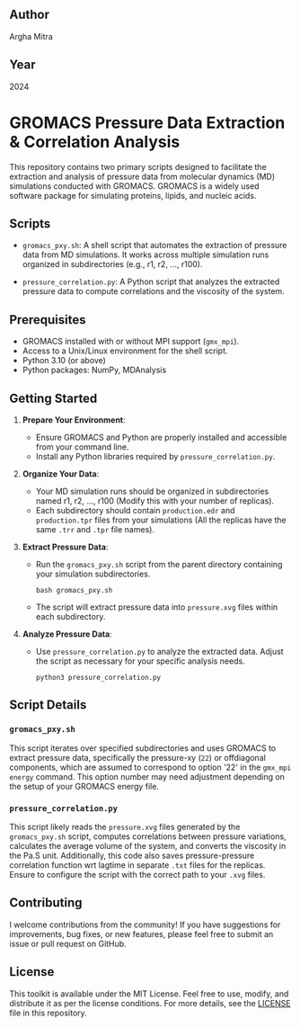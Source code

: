 ## Author
Argha Mitra
## Year
2024


# GROMACS Pressure Data Extraction & Correlation Analysis

This repository contains two primary scripts designed to facilitate the extraction and analysis of pressure data from molecular dynamics (MD) simulations conducted with GROMACS. GROMACS is a widely used software package for simulating proteins, lipids, and nucleic acids.

## Scripts

- `gromacs_pxy.sh`: A shell script that automates the extraction of pressure data from MD simulations. It works across multiple simulation runs organized in subdirectories (e.g., r1, r2, ..., r100).

- `pressure_correlation.py`: A Python script that analyzes the extracted pressure data to compute correlations and the viscosity of the system.

## Prerequisites

- GROMACS installed with or without MPI support (`gmx_mpi`).
- Access to a Unix/Linux environment for the shell script.
- Python 3.10 (or above)
- Python packages: NumPy, MDAnalysis

## Getting Started

1. **Prepare Your Environment**:
   - Ensure GROMACS and Python are properly installed and accessible from your command line.
   - Install any Python libraries required by `pressure_correlation.py`.

2. **Organize Your Data**:
   - Your MD simulation runs should be organized in subdirectories named r1, r2, ..., r100 (Modify this with your number of replicas).
   - Each subdirectory should contain `production.edr` and `production.tpr` files from your simulations (All the replicas have the same `.trr` and `.tpr` file names).

3. **Extract Pressure Data**:
   - Run the `gromacs_pxy.sh` script from the parent directory containing your simulation subdirectories.
     ```
     bash gromacs_pxy.sh
     ```
   - The script will extract pressure data into `pressure.xvg` files within each subdirectory.

4. **Analyze Pressure Data**:
   - Use `pressure_correlation.py` to analyze the extracted data. Adjust the script as necessary for your specific analysis needs.
     ```
     python3 pressure_correlation.py
     ```

## Script Details

### `gromacs_pxy.sh`

This script iterates over specified subdirectories and uses GROMACS to extract pressure data, specifically the pressure-xy (`22`) or offdiagonal components, which are assumed to correspond to option '22' in the `gmx_mpi energy` command. This option number may need adjustment depending on the setup of your GROMACS energy file.

### `pressure_correlation.py`

This script likely reads the `pressure.xvg` files generated by the `gromacs_pxy.sh` script, computes correlations between pressure variations, calculates the average volume of the system, and converts the viscosity in the Pa.S unit. Additionally, this code also saves pressure-pressure correlation function wrt lagtime in separate `.txt` files for the replicas. Ensure to configure the script with the correct path to your `.xvg` files.

## Contributing
I welcome contributions from the community! If you have suggestions for improvements, bug fixes, or new features, please feel free to submit an issue or pull request on GitHub.


## License

This toolkit is available under the MIT License. Feel free to use, modify, and distribute it as per the license conditions.
For more details, see the [LICENSE](LICENSE.md) file in this repository.

